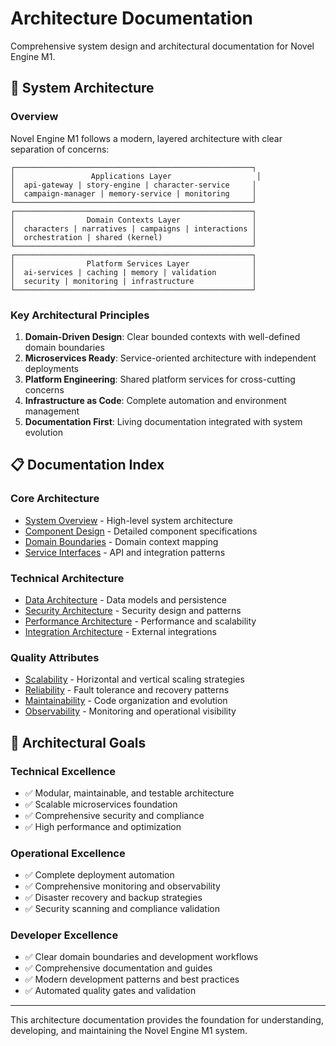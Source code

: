 # Architecture Documentation

Comprehensive system design and architectural documentation for Novel Engine M1.

## 📐 System Architecture

### Overview
Novel Engine M1 follows a modern, layered architecture with clear separation of concerns:

```
┌─────────────────────────────────────────────────────┐
│                 Applications Layer                   │
│  api-gateway | story-engine | character-service     │
│  campaign-manager | memory-service | monitoring     │
└─────────────────────────────────────────────────────┘
┌─────────────────────────────────────────────────────┐
│                Domain Contexts Layer                │
│  characters | narratives | campaigns | interactions │
│  orchestration | shared (kernel)                    │
└─────────────────────────────────────────────────────┘
┌─────────────────────────────────────────────────────┐
│                Platform Services Layer              │
│  ai-services | caching | memory | validation        │
│  security | monitoring | infrastructure             │
└─────────────────────────────────────────────────────┘
```

### Key Architectural Principles

1. **Domain-Driven Design**: Clear bounded contexts with well-defined domain boundaries
2. **Microservices Ready**: Service-oriented architecture with independent deployments
3. **Platform Engineering**: Shared platform services for cross-cutting concerns
4. **Infrastructure as Code**: Complete automation and environment management
5. **Documentation First**: Living documentation integrated with system evolution

## 📋 Documentation Index

### Core Architecture
- [System Overview](./system-overview.md) - High-level system architecture
- [Component Design](./component-design.md) - Detailed component specifications
- [Domain Boundaries](./domain-boundaries.md) - Domain context mapping
- [Service Interfaces](./service-interfaces.md) - API and integration patterns

### Technical Architecture
- [Data Architecture](./data-architecture.md) - Data models and persistence
- [Security Architecture](./security-architecture.md) - Security design and patterns
- [Performance Architecture](./performance-architecture.md) - Performance and scalability
- [Integration Architecture](./integration-architecture.md) - External integrations

### Quality Attributes
- [Scalability](./scalability.md) - Horizontal and vertical scaling strategies
- [Reliability](./reliability.md) - Fault tolerance and recovery patterns
- [Maintainability](./maintainability.md) - Code organization and evolution
- [Observability](./observability.md) - Monitoring and operational visibility

## 🎯 Architectural Goals

### Technical Excellence
- ✅ Modular, maintainable, and testable architecture
- ✅ Scalable microservices foundation
- ✅ Comprehensive security and compliance
- ✅ High performance and optimization

### Operational Excellence
- ✅ Complete deployment automation
- ✅ Comprehensive monitoring and observability
- ✅ Disaster recovery and backup strategies
- ✅ Security scanning and compliance validation

### Developer Excellence
- ✅ Clear domain boundaries and development workflows
- ✅ Comprehensive documentation and guides
- ✅ Modern development patterns and best practices
- ✅ Automated quality gates and validation

---

This architecture documentation provides the foundation for understanding, developing, and maintaining the Novel Engine M1 system.
